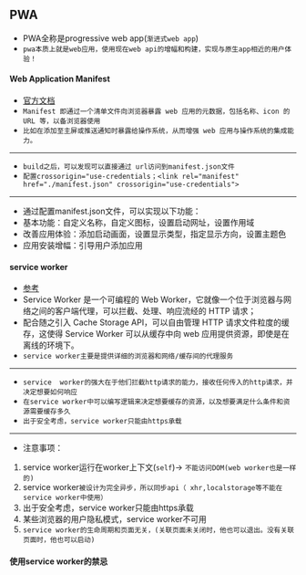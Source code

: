 ## PWA
* PWA全称是progressive web app(`渐进式web app`)
* `pwa本质上就是web应用，使用现在web api的增幅和构建，实现与原生app相近的用户体验！`

#### Web Application Manifest
* [官方文档]("https://w3c.github.io/manifest/")
* `Manifest 即通过一个清单文件向浏览器暴露 web 应用的元数据，包括名称、icon 的 URL 等，以备浏览器使用`
* `比如在添加至主屏或推送通知时暴露给操作系统，从而增强 web 应用与操作系统的集成能力。`
---
* `build之后，可以发现可以直接通过 url访问到manifest.json文件`
* `配置crossorigin="use-credentials；<link rel="manifest" href="./manifest.json" crossorigin="use-credentials">`
---
* 通过配置manifest.json文件，可以实现以下功能：
* 基本功能：自定义名称，自定义图标，设置启动网址，设置作用域
* 改善应用体验：添加启动画面，设置显示类型，指定显示方向，设置主题色
* 应用安装增幅：引导用户添加应用

#### service worker
* [参考](https://blog.csdn.net/qq_42415326/article/details/124738703)
* Service Worker 是一个可编程的 Web Worker，它就像一个位于浏览器与网络之间的客户端代理，可以拦截、处理、响应流经的 HTTP 请求；
* 配合随之引入 Cache Storage API，可以自由管理 HTTP 请求文件粒度的缓存，这使得 Service Worker 可以从缓存中向 web 应用提供资源，即使是在离线的环境下。
* `service worker主要是提供详细的浏览器和网络/缓存间的代理服务`
---
* `service  worker的强大在于他们拦截http请求的能力，接收任何传入的http请求，并决定想要如何响应`
* `在service worker中可以编写逻辑来决定想要缓存的资源，以及想要满足什么条件和资源需要缓存多久`
* `出于安全考虑，service worker只能由https承载`
---
* 注意事项：
1. service worker运行在worker上下文(`self`)-> `不能访问DOM(web worker也是一样的)`
2. service worker`被设计为完全异步，所以同步api（ xhr,localstorage等不能在service worker中使用）`
3. 出于安全考虑，service worker只能由https承载
4. 某些浏览器的用户隐私模式，service worker不可用
5. `service worker的生命周期和页面无关，(关联页面未关闭时，他也可以退出。没有关联页面时，他也可以启动)`

#### 使用service worker的禁忌



